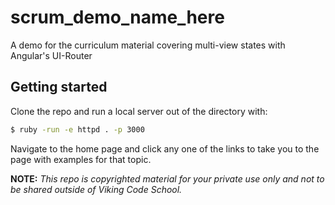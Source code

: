 scrum_demo_name_here
====================

A demo for the curriculum material covering multi-view states with Angular's UI-Router


## Getting started

Clone the repo and run a local server out of the directory with:

```bash
$ ruby -run -e httpd . -p 3000
```

Navigate to the home page and click any one of the links to take you to the page with examples for that topic.





**NOTE:** *This repo is copyrighted material for your private use only and not to be shared outside of Viking Code School.*



